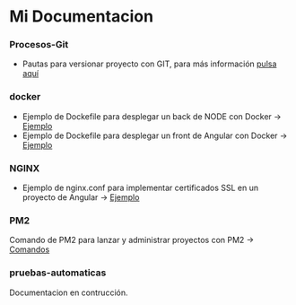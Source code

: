 # Mi Documentacion

### Procesos-Git
- Pautas para versionar proyecto con GIT, para más información [pulsa aquí](https://github.com/fsalazar89/mi-documentacion/blob/main/Procesos-Git/versionamiento-y-despliegue.md)

### docker
- Ejemplo de Dockefile para desplegar un back de NODE con Docker -> [Ejemplo](https://github.com/fsalazar89/mi-documentacion/blob/main/Procesos-Docker/Dokerfile-ejemplo-back-node)
- Ejemplo de Dockefile para desplegar un front de Angular con Docker -> [Ejemplo](https://github.com/fsalazar89/mi-documentacion/blob/main/Procesos-Docker/Dokerfile-ejemplo-front-angular)

### NGINX
- Ejemplo de nginx.conf para implementar certificados SSL en un proyecto de Angular -> [Ejemplo](https://github.com/fsalazar89/mi-documentacion/blob/main/Procesos-NGINX/nginx.conf) 

### PM2
Comando de PM2 para lanzar y administrar proyectos con PM2 -> [Comandos](https://github.com/fsalazar89/mi-documentacion/blob/main/Procesos-PM2/comandos-pm2.md)

### pruebas-automaticas
Documentacion en contrucción.

